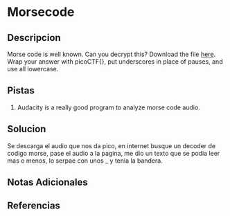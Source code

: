 # Morsecode

## Descripcion
Morse code is well known. Can you decrypt this? Download the file [here](https://artifacts.picoctf.net/c/235/morse_chal.wav). Wrap your answer with picoCTF{}, put underscores in place of pauses, and use all lowercase.

## Pistas
1. Audacity is a really good program to analyze morse code audio.

## Solucion 
Se descarga el audio que nos da pico, en internet busque un decoder de codigo morse, pase el audio a la pagina, me dio un texto que se podia leer mas o menos, lo serpae con unos _ y tenia la bandera.

## Notas Adicionales

## Referencias